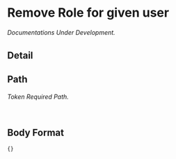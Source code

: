 # Remove Role for given user
###### Documentations Under Development.
## Detail
## Path
###### Token Required Path.
```js

```
## Body Format
```
{}
```